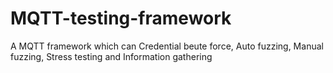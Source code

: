 # MQTT-testing-framework
A MQTT framework which can Credential beute force, Auto fuzzing, Manual fuzzing, Stress testing and  Information gathering
